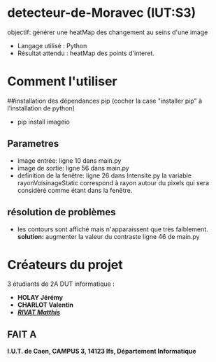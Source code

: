 # detecteur-de-Moravec (IUT:S3)
objectif: générer une heatMap des changement au seins d'une image

 - Langage utilisé : Python 
 - Résultat attendu : heatMap des points d'interet.
 
# Comment l'utiliser
##installation des dépendances pip (cocher la case "installer pip" à l'installation de python)
 - pip install imageio

## Parametres
 - image entrée: ligne 10 dans main.py
 - image de sortie: ligne 56 dans main.py
 - definition de la fenêtre: ligne 26 dans Intensite.py 
   la variable rayonVoisinageStatic correspond à rayon autour du pixels qui sera considèré comme étant dans la fenêtre.

## résolution de problèmes
 - les contours sont affiché mais n'apparaissent que très faiblement. <br>
    **solution:** augmenter la valeur du contraste ligne 46 de main.py
# Créateurs du projet
3 étudiants de 2A DUT informatique :
- **HOLAY Jérémy**
- **CHARLOT Valentin**
- [***RIVAT Matthis***](https://github.com/MattRvt)

## FAIT A  
**I.U.T. de Caen,
CAMPUS 3,
14123 Ifs,
Département Informatique**


